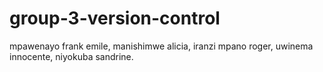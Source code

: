 # group-3-version-control
mpawenayo frank emile,
manishimwe alicia,
iranzi mpano roger,
uwinema innocente,
niyokuba sandrine.
